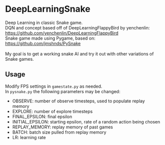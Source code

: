 # DeepLearningSnake
Deep Learning in classic Snake game.<br/>
DQN and concept based off of DeepLearningFlappyBird by yenchenlin: https://github.com/yenchenlin/DeepLearningFlappyBird <br/>
Snake game made using Pygame, based on: https://github.com/jmshnds/PySnake <br/>
<br/>
My goal is to get a working snake AI and try it out with other variations of Snake games. <br/>

## Usage
Modify FPS settings in `gamestate.py` as needed.<br/>
In `pysnake.py` the following parameters may be changed:<br/>
- OBSERVE: number of observe timesteps, used to populate replay memory
- EXPLORE: number of explore timesteps
- FINAL\_EPSILON: final epsilon
- INITIAL\_EPSILON: starting epsilon, rate of a random action being chosen
- REPLAY\_MEMORY: replay memory of past games
- BATCH: batch size pulled from replay memory
- LR: learning rate
